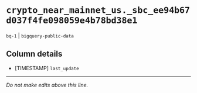 # `crypto_near_mainnet_us._sbc_ee94b67d037f4fe098059e4b78bd38e1`
`bq-1` | `bigquery-public-data`

## Column details
* [TIMESTAMP] `last_update`

-------------------------------------------------------------------------------
*Do not make edits above this line.*
